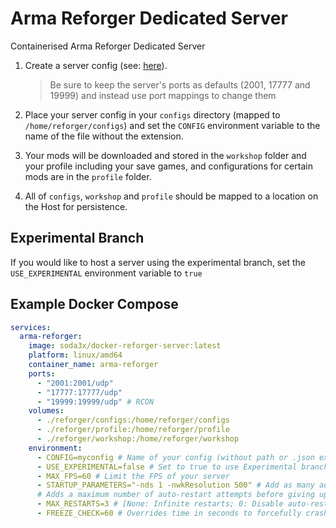 # Arma Reforger Dedicated Server

Containerised Arma Reforger Dedicated Server

1. Create a server config (see: [here](https://community.bistudio.com/wiki/Arma_Reforger:Server_Config)).

    >Be sure to keep the server's ports as defaults (2001, 17777 and 19999) and instead use port mappings to change them

2. Place your server config in your `configs` directory (mapped to `/home/reforger/configs`) and set the `CONFIG` environment variable to the name of the file without the extension.

3. Your mods will be downloaded and stored in the `workshop` folder and your profile including your save games, and configurations for certain mods are in the `profile` folder.

4. All of `configs`, `workshop` and `profile` should be mapped to a location on the Host for persistence.

## Experimental Branch

If you would like to host a server using the experimental branch, set the `USE_EXPERIMENTAL` environment variable to `true`

## Example Docker Compose

```yaml
services:
  arma-reforger:
    image: soda3x/docker-reforger-server:latest
    platform: linux/amd64
    container_name: arma-reforger
    ports:
      - "2001:2001/udp"
      - "17777:17777/udp"
      - "19999:19999/udp" # RCON
    volumes:
      - ./reforger/configs:/home/reforger/configs
      - ./reforger/profile:/home/reforger/profile
      - ./reforger/workshop:/home/reforger/workshop
    environment:
      - CONFIG=myconfig # Name of your config (without path or .json extension)
      - USE_EXPERIMENTAL=false # Set to true to use Experimental branch of Reforger server
      - MAX_FPS=60 # Limit the FPS of your server
      - STARTUP_PARAMETERS="-nds 1 -nwkResolution 500" # Add as many additional startup parameters as needed
      # Adds a maximum number of auto-restart attempts before giving up (default setting has auto-restart disabled)
      - MAX_RESTARTS=3 # [None: Infinite restarts; 0: Disable auto-restart; 1-n: n number of restarts]
      - FREEZE_CHECK=60 # Overrides time in seconds to forcefully crash on application freeze or completely disable detection (Default is 300 seconds)
```
